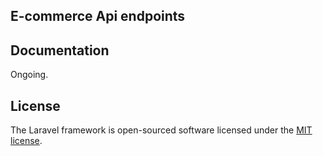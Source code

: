 ## E-commerce Api endpoints

## Documentation
Ongoing.

## License

The Laravel framework is open-sourced software licensed under the [MIT license](https://opensource.org/licenses/MIT).
